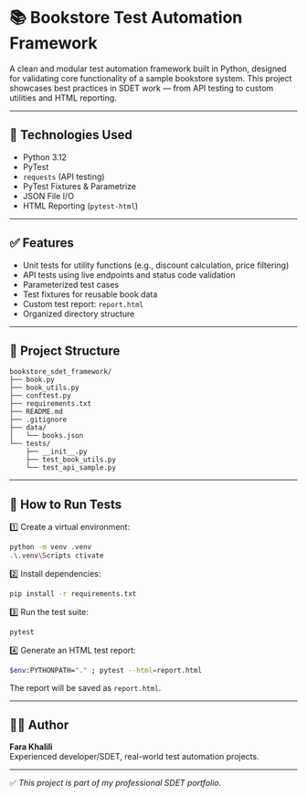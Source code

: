 # 📚 Bookstore Test Automation Framework

A clean and modular test automation framework built in Python, designed for validating core functionality of a sample bookstore system. This project showcases best practices in SDET work — from API testing to custom utilities and HTML reporting.

---

## 🔧 Technologies Used
- Python 3.12
- PyTest
- `requests` (API testing)
- PyTest Fixtures & Parametrize
- JSON File I/O
- HTML Reporting (`pytest-html`)

---

## ✅ Features
- Unit tests for utility functions (e.g., discount calculation, price filtering)
- API tests using live endpoints and status code validation
- Parameterized test cases
- Test fixtures for reusable book data
- Custom test report: `report.html`
- Organized directory structure

---

## 📁 Project Structure

```
bookstore_sdet_framework/
├── book.py
├── book_utils.py
├── conftest.py
├── requirements.txt
├── README.md
├── .gitignore
├── data/
│   └── books.json
└── tests/
    ├── __init__.py
    ├── test_book_utils.py
    └── test_api_sample.py
```

---

## 🚀 How to Run Tests

1️⃣ Create a virtual environment:
```bash
python -m venv .venv
.\.venv\Scripts ctivate
```

2️⃣ Install dependencies:
```bash
pip install -r requirements.txt
```

3️⃣ Run the test suite:
```bash
pytest
```

4️⃣ Generate an HTML test report:
```bash
$env:PYTHONPATH="." ; pytest --html=report.html
```

The report will be saved as `report.html`.

---

## 👩‍💻 Author

**Fara Khalili**  
Experienced developer/SDET, real-world test automation projects.

---

✅ _This project is part of my professional SDET portfolio._